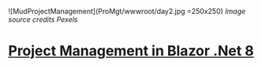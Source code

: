 ![MudProjectManagement](ProMgt/wwwroot/day2.jpg =250x250)
*Image source credits Pexels*
# [Project Management in Blazor .Net 8](https://github.com/sugamsingh97/ProMgt)


